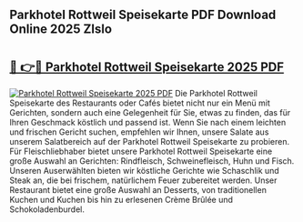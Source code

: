 ## Parkhotel Rottweil Speisekarte PDF Download Online 2025 Zlslo

# <h2><a href="http://gc829m.nevu.top/?p=Parkhotel+Rottweil+Speisekarte">🔗 👉🔴 Parkhotel Rottweil Speisekarte 2025 PDF</a></h2>

[![Parkhotel Rottweil Speisekarte 2025 PDF](https://i.imgur.com/dBaPXMq.png)](http://gc829m.nevu.top/?p=Parkhotel+Rottweil+Speisekarte)
Die Parkhotel Rottweil Speisekarte des Restaurants oder Cafés bietet nicht nur ein Menü mit Gerichten, sondern auch eine Gelegenheit für Sie, etwas zu finden, das für Ihren Geschmack köstlich und passend ist. Wenn Sie nach einem leichten und frischen Gericht suchen, empfehlen wir Ihnen, unsere Salate aus unserem Salatbereich auf der Parkhotel Rottweil Speisekarte zu probieren. Für Fleischliebhaber bietet unsere Parkhotel Rottweil Speisekarte eine große Auswahl an Gerichten: Rindfleisch, Schweinefleisch, Huhn und Fisch. Unseren Auserwählten bieten wir köstliche Gerichte wie Schaschlik und Steak an, die bei frischem, natürlichem Feuer zubereitet werden. Unser Restaurant bietet eine große Auswahl an Desserts, von traditionellen Kuchen und Kuchen bis hin zu erlesenen Crème Brûlée und Schokoladenburdel.
